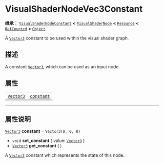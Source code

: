 <!-- ⚠ 请勿编辑本文件 ⚠ -->
<!-- 本文档使用脚本从 WeDot 引擎源码仓库生成。 -->
<!-- 生成脚本：https://github.com/WeDot-Engine/WeDot/tree/4.3/doc/tools/make_md.py； -->
<!-- 原文件：https://github.com/WeDot-Engine/WeDot/tree/4.3/doc/classes/VisualShaderNodeVec3Constant.xml。 -->

<div id="_class_visualshadernodevec3constant"></div>

# VisualShaderNodeVec3Constant

**继承：** [`VisualShaderNodeConstant`](class_visualshadernodeconstant.md) **<** [`VisualShaderNode`](class_visualshadernode.md) **<** [`Resource`](class_resource.md) **<** [`RefCounted`](class_refcounted.md) **<** [`Object`](class_object.md)

A [`Vector3`](class_vector3.md) constant to be used within the visual shader graph.

## 描述

A constant [`Vector3`](class_vector3.md), which can be used as an input node.

## 属性

|||
|:-:|:--|
| [`Vector3`](class_vector3.md) | [`constant`](#class_visualshadernodevec3constant_property_constant) | ``Vector3(0, 0, 0)`` |

<!-- rst-class:: classref-section-separator -->

---

## 属性说明

<div id="_class_visualshadernodevec3constant_property_constant"></div>

[`Vector3`](class_vector3.md) **constant** = ``Vector3(0, 0, 0)`` <div id="class_visualshadernodevec3constant_property_constant"></div>

- `void` **set_constant** ( value: [`Vector3`](class_vector3.md) )
- [`Vector3`](class_vector3.md) **get_constant** ( )

A [`Vector3`](class_vector3.md) constant which represents the state of this node.

[^virtual]: 本方法通常需要用户覆盖才能生效。
[^const]: 本方法无副作用，不会修改该实例的任何成员变量。
[^vararg]: 本方法除了能接受在此处描述的参数外，还能够继续接受任意数量的参数。
[^constructor]: 本方法用于构造某个类型。
[^static]: 调用本方法无需实例，可直接使用类名进行调用。
[^operator]: 本方法描述的是使用本类型作为左操作数的有效运算符。
[^bitfield]: 这个值是由下列位标志构成位掩码的整数。
[^void]: 无返回值。
